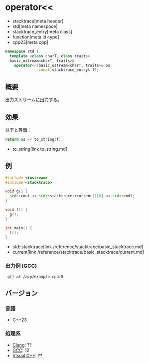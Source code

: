 # operator<<
* stacktrace[meta header]
* std[meta namespace]
* stacktrace_entry[meta class]
* function[meta id-type]
* cpp23[meta cpp]

```cpp
namespace std {
  template <class charT, class traits>
  basic_ostream<charT, traits>&
    operator<<(basic_ostream<charT, traits>& os,
               const stacktrace_entry& f);
```

## 概要
出力ストリームに出力する。


## 効果
以下と等価：

```cpp
return os << to_string(f);
```
* to_string[link to_string.md]


## 例
```cpp example
#include <iostream>
#include <stacktrace>

void g() {
  std::cout << std::stacktrace::current()[0] << std::endl;
}

void f() {
  g();
}

int main() {
  f();
}
```
* std::stacktrace[link /reference/stacktrace/basic_stacktrace.md]
* current[link /reference/stacktrace/basic_stacktrace/current.md]

### 出力例 (GCC)
```
 g() at /app/example.cpp:5
```


## バージョン
### 言語
- C++23

### 処理系
- [Clang](/implementation.md#clang): ??
- [GCC](/implementation.md#gcc): 12
- [Visual C++](/implementation.md#visual_cpp): ??
